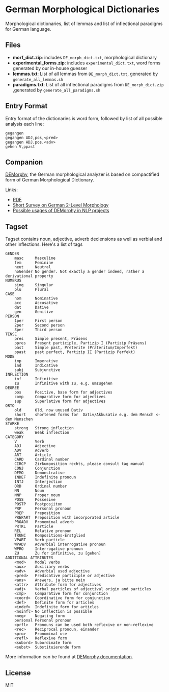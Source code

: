 # German Morphological Dictionaries

Morphological dictionaries, list of lemmas and list of inflectional paradigms for German language.

## Files

* **morf_dict.zip**: includes `DE_morph_dict.txt`, morphological dictionary
* **experimental_forms.zip**: includes `experimental_dict.txt`, word forms generated 
  by our in-house guesser
* **lemmas.txt**: List of all lemmas from `DE_morph_dict.txt`, generated by
  `generate_all_lemmas.sh`
* **paradigms.txt**: List of all inflectional paradigms from `DE_morph_dict.zip`
  ,generated by `generate_all_paradigms.sh`
  
  
## Entry Format

Entry format of the dictionaries is word form, followed by list of all
possible analysis each line:

    gegangen
    gegangen ADJ,pos,<pred>
    gegangen ADJ,pos,<adv>
    gehen V,ppast
    
    
## Companion

[DEMorphy](https://github.com/DuyguA/DEMorphy), the German morphological 
analyzer is based on compactified form of German Morphological Dictionary. 

Links:

* [PDF](https://arxiv.org/abs/1803.00902)
* [Short Survey on German 2-Level Morphology]()
* [Possible usages of DEMorphy in NLP projects]()


## Tagset

Tagset contains noun, adjective, adverb declensions as well as verbial and other 
inflections. Here's a list of tags

    GENDER
        masc     Masculine
        fem      Feminine
        neut     Neutral
        noGender No gender. Not exactly a gender indeed, rather a derivational property
    NUMERUS
        sing     Singular
        plu      Plural
    CASE
        nom      Nominative
        acc      Accusative
        dat      Dative
        gen      Genitive
    PERSON
        1per     First person
        2per     Second person
        3per     Third person
    TENSE
        pres     Simple present, Präsens
        ppres    Present participle, Partizip I (Partizip Präsens)
        past     Simple past, Preterite (Präteritum/Imperfekt)
        ppast    past perfect, Partizip II (Partizip Perfekt)
    MODE
        imp      Imperative
        ind      Indicative
        subj     Subjunctive
    INFLECTION
        inf      Infinitive
        zu       Infinitive with zu, e.g. umzugehen
    DEGREE
        pos      Positive, base form for adjectives
        comp     Comparative form for adjectives
        sup      Superlative form for adjectives
    ORTO
        old      Old, now unused Dativ
        short    shortened forms for  Dativ/Akkusativ e.g. dem Mensch <- dem Menschen
    STARKE
        strong   Strong inflection
        weak     Weak inflection
    CATEGORY
        V        Verb
        ADJ      Adjective
        ADV      Adverb
        ART      Article
        CARD     Cardinal number
        CIRCP    Zirkumposition rechts, please consult tag manual
        CONJ     Conjunction
        DEMO     Demonstrative
        INDEF    Indefinite pronoun
        INTJ     Interjection
        ORD      Ordinal number
        NN       Noun
        NNP      Proper noun
        POSS     Possesive
        POSTP    Postposiiton
        PRP      Personal pronoun
        PREP     Preposition
        PREPART  Preposition with incorporated article
        PROADV   Pronominal adverb
        PRTKL    Particle 
        REL      Relative pronoun
        TRUNC    Kompositions-Erstglied
        VPART    Verb particle
        WPADV    Adverbial interrogative pronoun
        WPRO     Interrogative pronoun
        ZU       Zu for infinitive, zu [gehen]
    ADDITIONAL ATTRIBUTES
        <mod>    Modal verbs
        <aux>    Auxiliary verbs
        <adv>    Adverbial used adjective
        <pred>   Predicative participle or adjective
        <ans>    Answers, ja bitte nein 
        <attr>   Attribute form for adjectives
        <adj>    Verbal particles of adjectival origin and particles
        <cmp>    Comparative form for conjunction
        <coord>  Coordinative form for conjunction
        <def>    Definite form for articles
        <indef>  Indefinite form for articles
        <noinfl> No inflection is possible
        <neg>    Negating form
        personal Personal pronoun
        <prfl>   Pronouns can be used both reflexive or non-reflexive
        <rec>    Reciprocal pronoun, einander
        <pro>    Pronominal use
        <refl>   Reflexive form
        <subord> Subordinate form
        <subst>  Substituierende form





More information can be found at [DEMorphy documentation](https://github.com/DuyguA/DEMorphy).

## License

MIT
